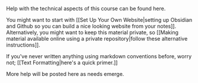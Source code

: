 Help with the technical aspects of this course can be found here.

You might want to start with [[Set Up Your Own Website|setting up Obsidian and Github so you can build a nice looking website from your notes]]. Alternatively, you might want to keep this material private, so [[Making material available online using a private repository|follow these alternative instructions]].

If you've never written anything using markdown conventions before, worry not; [[Text Formatting|here's a quick primer.]]

More help will be posted here as needs emerge.